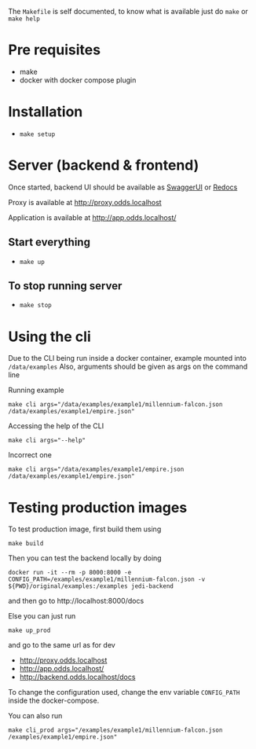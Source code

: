 The `Makefile` is self documented, to know what is available just do `make` or `make help`

# Pre requisites
- make
- docker with docker compose plugin

# Installation
- `make setup`

# Server (backend & frontend)
Once started, backend UI should be available as [SwaggerUI](http://backend.odds.localhost/docs) or [Redocs](http://backend.odds.localhost/redoc)

Proxy is available at http://proxy.odds.localhost

Application is available at http://app.odds.localhost/

## Start everything
- `make up`

## To stop running server
- `make stop`

# Using the cli

Due to the CLI being run inside a docker container, example mounted into `/data/examples`
Also, arguments should be given as args on the command line

Running example
```shell
make cli args="/data/examples/example1/millennium-falcon.json /data/examples/example1/empire.json"
```

Accessing the help of the CLI
```shell
make cli args="--help"
```

Incorrect one
```shell
make cli args="/data/examples/example1/empire.json /data/examples/example1/empire.json"
```

# Testing production images

To test production image, first build them using 
```shell
make build
```

Then you can test the backend locally by doing 
```shell
docker run -it --rm -p 8000:8000 -e CONFIG_PATH=/examples/example1/millennium-falcon.json -v ${PWD}/original/examples:/examples jedi-backend
```
and then go to http://localhost:8000/docs

Else you can just run

```shell
make up_prod
```
and go to the same url as for dev
- http://proxy.odds.localhost
- http://app.odds.localhost/
- http://backend.odds.localhost/docs

To change the configuration used, change the env variable `CONFIG_PATH` inside the docker-compose.

You can also run 
```shell
make cli_prod args="/examples/example1/millennium-falcon.json /examples/example1/empire.json"
```
